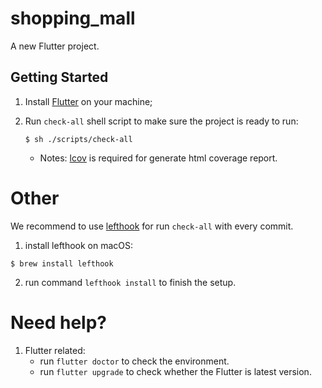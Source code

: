 # shopping_mall

A new Flutter project.

## Getting Started

1. Install [Flutter](https://flutter.cn/docs/get-started/install) on your machine;
2. Run `check-all` shell script to make sure the project is ready to run:

    ```shell
    $ sh ./scripts/check-all
    ```

   - Notes: [lcov](https://github.com/linux-test-project/lcov) is required for generate html coverage report.

# Other

We recommend to use [lefthook](https://github.com/Arkweid/lefthook) for run `check-all` with every commit.

1. install lefthook on macOS:

  ```shell
  $ brew install lefthook
  ```

2. run command `lefthook install` to finish the setup.

# Need help?
1. Flutter related:
    - run `flutter doctor` to check the environment.
    - run `flutter upgrade` to check whether the Flutter is latest version.